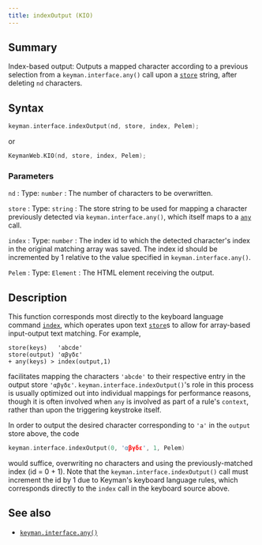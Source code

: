 ```yaml
---
title: indexOutput (KIO)
---
```


## Summary

Index-based output: Outputs a mapped character according to a previous selection from a `keyman.interface.any()` call upon a [`store`](/developer/language/reference/store) string, after deleting `nd` characters.

## Syntax

```c
keyman.interface.indexOutput(nd, store, index, Pelem);
```

or

```c
KeymanWeb.KIO(nd, store, index, Pelem);
```

### Parameters

`nd`
:   Type: `number`
:   The number of characters to be overwritten.

`store`
:   Type: `string`
:   The store string to be used for mapping a character previously detected via `keyman.interface.any()`, which itself maps to a [`any`](/developer/language/reference/any) call.

`index`
:   Type: `number`
:   The index id to which the detected character's index in the original matching array was saved. The index id should be incremented by 1 relative to the value specified in `keyman.interface.any()`.

`Pelem`
:   Type: `Element`
:   The HTML element receiving the output.

## Description

This function corresponds most directly to the keyboard language command [`index`](/developer/language/reference/index), which operates upon text [`store`](/developer/language/reference/store)s to allow for array-based input-output text matching. For example,

```keyman
store(keys)   'abcde'
store(output) 'αβγδε'
+ any(keys) > index(output,1)
```

facilitates mapping the characters `'abcde'` to their respective entry in the output store `'αβγδε'`. `keyman.interface.indexOutput()`'s role in this process is usually optimized out into individual mappings for performance reasons, though it is often involved when `any` is involved as part of a rule's `context`, rather than upon the triggering keystroke itself.

In order to output the desired character corresponding to `'a'` in the `output` store above, the code

```c
keyman.interface.indexOutput(0, 'αβγδε', 1, Pelem)
```

would suffice, overwriting no characters and using the previously-matched index (id = 0 + 1). Note that the `keyman.interface.indexOutput()` call must increment the id by 1 due to Keyman's keyboard language rules, which corresponds directly to the `index` call in the keyboard source above.

## See also

- [`keyman.interface.any()`](any)
